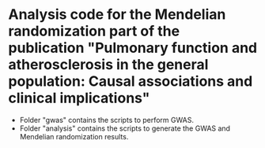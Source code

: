 # Analysis code for the Mendelian randomization part of the publication "Pulmonary function and atherosclerosis in the general population: Causal associations and clinical implications"

* Folder "gwas" contains the scripts to perform GWAS.
* Folder "analysis" contains the scripts to generate the GWAS and Mendelian randomization results.
